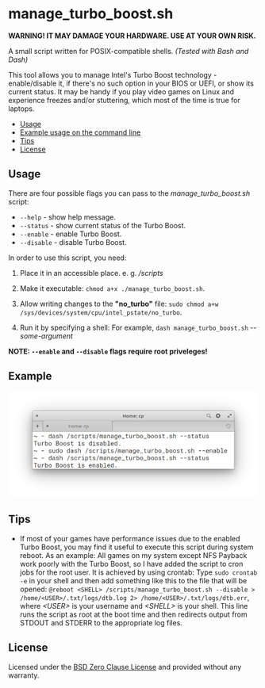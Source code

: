 # manage_turbo_boost.sh

**WARNING! IT MAY DAMAGE YOUR HARDWARE. USE AT YOUR OWN RISK.**

A small script written for POSIX-compatible shells. *(Tested with Bash and Dash)*

This tool allows you to manage Intel's Turbo Boost technology - enable/disable it, if there's no such option in your BIOS or UEFI, or show its current status. It may be handy if you play video games on Linux and experience freezes and/or stuttering, which most of the time is true for laptops.

- [Usage](##Usage)
- [Example usage on the command line](##Example)
- [Tips](##Tips)
- [License](##License)

## Usage
There are four possible flags you can pass to the *manage_turbo_boost.sh* script:
- `--help` - show help message.
- `--status` - show current status of the Turbo Boost.
- `--enable` - enable Turbo Boost.
- `--disable` - disable Turbo Boost.

In order to use this script, you need:
1. Place it in an accessible place. e. g. */scripts*

2. Make it executable:
`chmod a+x ./manage_turbo_boost.sh`.

3. Allow writing changes to the **"no_turbo"** file:
`sudo chmod a+w /sys/devices/system/cpu/intel_pstate/no_turbo`.

4. Run it by specifying a shell:
For example, `dash manage_turbo_boost.sh` *--some-argument*

**NOTE: `--enable` and `--disable` flags require root priveleges!**

## Example
![Terminal screenshot](./img/example.png)

## Tips
- If most of your games have performance issues due to the enabled Turbo Boost, you may find it useful to execute this script during system reboot.
As an example: All games on my system except NFS Payback work poorly with the Turbo Boost, so I have added the script to cron jobs for the root user. It is achieved by using crontab:
Type `sudo crontab -e` in your shell
and then add something like this to the file that will be opened: `@reboot <SHELL> /scripts/manage_turbo_boost.sh --disable > /home/<USER>/.txt/logs/dtb.log 2> /home/<USER>/.txt/logs/dtb.err`, where *\<USER\>* is your username and *\<SHELL\>* is your shell. This line runs the script as root at the boot time and then redirects output from STDOUT and STDERR to the appropriate log files.

## License
Licensed under the [BSD Zero Clause License](./LICENSE) and provided without any warranty.

